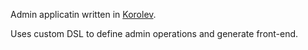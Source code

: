 Admin applicatin written in [Korolev](https://github.com/fomkin/korolev).

Uses custom DSL to define admin operations and generate front-end.
